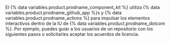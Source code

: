 El {% data variables.product.prodname_component_kit %} utiliza {% data variables.product.prodname_github_app %}s y {% data variables.product.prodname_actions %} para impulsar los elementos interactivos dentro de la IU de {% data variables.product.prodname_dotcom %}. Por ejemplo, puedes guiar a los usuarios de un repositorio con los siguientes pasos o solicitarles aceptar los acuerdos de licencia.
